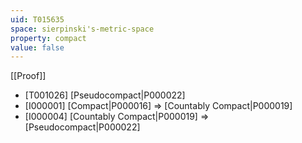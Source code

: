 ```yaml
---
uid: T015635
space: sierpinski's-metric-space
property: compact
value: false
---
```

[[Proof]]

* [T001026] [Pseudocompact|P000022]
* [I000001] [Compact|P000016] => [Countably Compact|P000019]
* [I000004] [Countably Compact|P000019] => [Pseudocompact|P000022]


